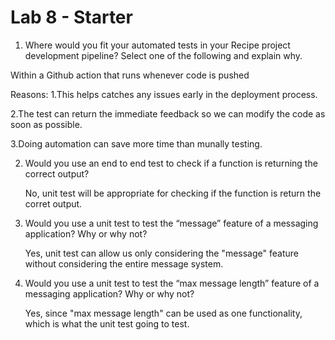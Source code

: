 # Lab 8 - Starter

1. Where would you fit your automated tests in your Recipe project development pipeline? Select one of the following and explain why.

Within a Github action that runs whenever code is pushed 

Reasons: 
  1.This helps catches any issues early in the deployment process.  
  
  2.The test can return the immediate feedback so we can modify the code as soon as possible. 
  
  3.Doing automation can save more time than munally testing. 
  
2. Would you use an end to end test to check if a function is returning the correct output? 

    No, unit test will be appropriate for checking if the function is return the corret output. 
    
3. Would you use a unit test to test the “message” feature of a messaging application? Why or why not? 

    Yes, unit test can allow us only considering the "message" feature without considering the entire message system. 
    
4. Would you use a unit test to test the “max message length” feature of a messaging application? Why or why not? 

    Yes, since "max message length" can be used as one functionality, which is what the unit test going to test. 
